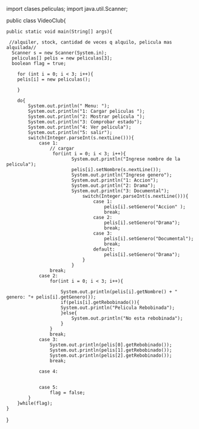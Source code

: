 import clases.peliculas;
import java.util.Scanner;

public class VideoClub{

    public static void main(String[] args){
        
     //alquiler, stock, cantidad de veces q alquilo, pelicula mas alquilada//    
      Scanner s = new Scanner(System.in);
      peliculas[] pelis = new peliculas[3];
      boolean flag = true;

        for (int i = 0; i < 3; i++){
        pelis[i] = new peliculas();  

        }
    
        do{
            System.out.println(" Menu: ");
            System.out.println("1: Cargar peliculas ");
            System.out.println("2: Mostrar pelicula ");
            System.out.println("3: Comprobar estado");
            System.out.println("4: Ver pelicula");
            System.out.println("5: salir");
            switch(Integer.parseInt(s.nextLine())){
                case 1:
                    // cargar
                     for(int i = 0; i < 3; i++){
                            System.out.println("Ingrese nombre de la pelicula");
                            pelis[i].setNombre(s.nextLine());
                            System.out.println("Ingrese genero");
                            System.out.println("1: Accion");
                            System.out.println("2: Drama");
                            System.out.println("3: Documental");
                                switch(Integer.parseInt(s.nextLine())){
                                    case 1:
                                        pelis[i].setGenero("Accion" ); 
                                        break;
                                    case 2:
                                        pelis[i].setGenero("Drama");
                                        break;
                                    case 3:
                                        pelis[i].setGenero("Documental");
                                        break;
                                    default:
                                        pelis[i].setGenero("Drama");
                                }  
                            }
                    break;
                case 2:
                    for(int i = 0; i < 3; i++){
            
                        System.out.println(pelis[i].getNombre() + " genero: "+ pelis[i].getGenero());
                        if(pelis[i].getRebobinado()){
                        System.out.println("Pelicula Rebobinada");    
                        }else{
                            System.out.println("No esta rebobinada");
                        }    
                    }
                    break;
                case 3:
                    System.out.println(pelis[0].getRebobinado());
                    System.out.println(pelis[1].getRebobinado());
                    System.out.println(pelis[2].getRebobinado());
                    break;

                case 4:
                   
                
                case 5: 
                    flag = false;
            }
        }while(flag);
    }
}

